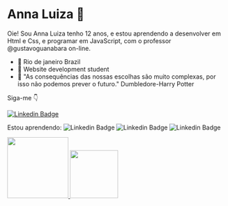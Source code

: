 # Anna Luiza 👋
Oie! Sou Anna Luiza tenho 12 anos, e estou aprendendo a desenvolver em Html e Css, e programar em JavaScript, com o professor @gustavoguanabara on-line.


- 📌 Rio de janeiro Brazil
- 📌 Website development student
- 🌈 "As consequências das nossas escolhas são muito complexas, por isso não podemos prever o futuro." Dumbledore-Harry Potter

Siga-me 👇

[![Linkedin Badge](https://img.shields.io/badge/-Anna%20Luiza-pink?style=flat-square&logo=Instagram&logoColor=white&link=Instagram.com/)](https://Instagram.com/)


Estou aprendendo: ![Linkedin Badge](https://img.shields.io/badge/-HTML5-yellow?style=flat-square&logo=Html5&logoColor=white) ![Linkedin Badge](https://img.shields.io/badge/-CSS3-blue?style=flat-square&logo=CSS3&logoColor=white) ![Linkedin Badge](https://img.shields.io/badge/-JavaScript-orange?style=flat-square&logo=JavaScript&logoColor=white)

 <div style="display: "flex" ">
  <a href="https://github.com/annaluizacamara">
  <img height="140em" src="https://github-readme-stats.vercel.app/api?username=annaluizacamara&show_icons=true&theme=loli"/>
  <img height="110em" src="https://github-readme-stats.vercel.app/api/top-langs/?username=annaluizacamara&layout=compact&langs_count=7&theme=loli"/>
</div>
